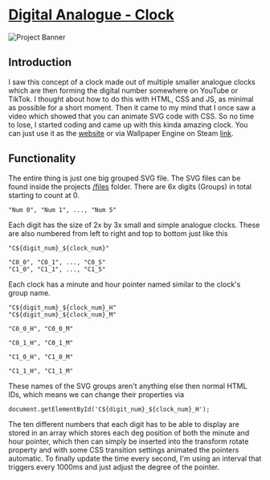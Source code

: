 # [Digital Analogue - Clock](https://rolanddaum.github.io/Digital-Analog-Clock/)

![Project Banner](https://github.com/RolandDaum/Digital-Analog-Clock/blob/main/docs/dac_banner.png?raw=true)

## Introduction
I saw this concept of a clock made out of multiple smaller analogue clocks which are then forming the digital number somewhere on YouTube or TikTok. I thought about how to do this with HTML, CSS and JS, as minimal as possible for a short moment. Then it came to my mind that I once saw a video which showed that you can animate SVG code with CSS. So no time to lose, I started coding and came up with this kinda amazing clock.
You can just use it as the [website](https://rolanddaum.github.io/Digital-Analog-Clock/) or via Wallpaper Engine on Steam [link](https://steamcommunity.com/sharedfiles/filedetails/?id=3030466464).

## Functionality
The entire thing is just one big grouped SVG file. The SVG files can be found inside the projects [/files](/files/) folder. There are 6x digits (Groups) in total starting to count at 0.
```
"Num 0", "Num 1", ..., "Num 5"
```
Each digit has the size of 2x by 3x small and simple analogue clocks. These are also numbered from left to right and top to bottom just like this
```
"C${digit_num}_${clock_num}"

"C0_0", "C0_1", ..., "C0_5"
"C1_0", "C1_1", ..., "C1_5"
```
Each clock has a minute and hour pointer named similar to the clock's group name.
```
"C${digit_num}_${clock_num}_H"
"C${digit_num}_${clock_num}_M"

"C0_0_H", "C0_0_M"

"C0_1_H", "C0_1_M"

"C1_0_H", "C1_0_M"

"C1_1_H", "C1_1_M"
```
These names of the SVG groups aren't anything else then normal HTML IDs, which means we can change their properties via
```
document.getElementById('C${digit_num}_${clock_num}_H');
```
The ten different numbers that each digit has to be able to display are stored in an array which stores each deg position of both the minute and hour pointer, which then can simply be inserted into the transform rotate property and with some CSS transition settings animated the pointers automatic.
To finally update the time every second, I'm using an interval that triggers every 1000ms and just adjust the degree of the pointer.

